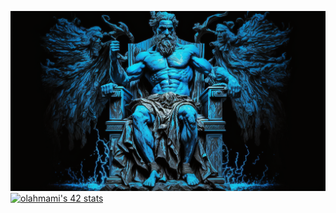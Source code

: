 ![img](https://raw.githubusercontent.com/LAHMAMI1/LAHMAMI1/main/LAHMAMI1_img.png)
[![olahmami's 42 stats](https://badge.mediaplus.ma/binary/olahmami)](https://github.com/oakoudad/badge42)
